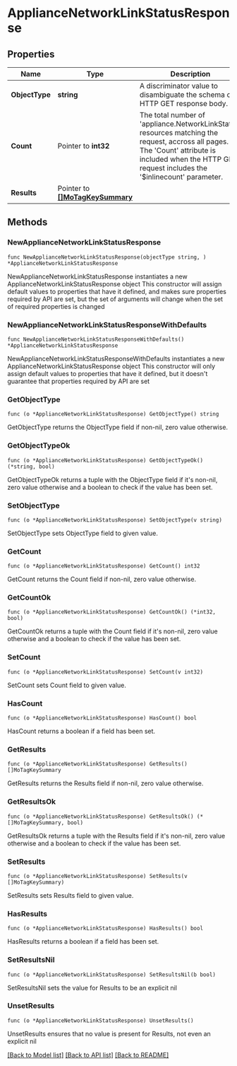 # ApplianceNetworkLinkStatusResponse

## Properties

Name | Type | Description | Notes
------------ | ------------- | ------------- | -------------
**ObjectType** | **string** | A discriminator value to disambiguate the schema of a HTTP GET response body. | 
**Count** | Pointer to **int32** | The total number of &#39;appliance.NetworkLinkStatus&#39; resources matching the request, accross all pages. The &#39;Count&#39; attribute is included when the HTTP GET request includes the &#39;$inlinecount&#39; parameter. | [optional] 
**Results** | Pointer to [**[]MoTagKeySummary**](MoTagKeySummary.md) |  | [optional] 

## Methods

### NewApplianceNetworkLinkStatusResponse

`func NewApplianceNetworkLinkStatusResponse(objectType string, ) *ApplianceNetworkLinkStatusResponse`

NewApplianceNetworkLinkStatusResponse instantiates a new ApplianceNetworkLinkStatusResponse object
This constructor will assign default values to properties that have it defined,
and makes sure properties required by API are set, but the set of arguments
will change when the set of required properties is changed

### NewApplianceNetworkLinkStatusResponseWithDefaults

`func NewApplianceNetworkLinkStatusResponseWithDefaults() *ApplianceNetworkLinkStatusResponse`

NewApplianceNetworkLinkStatusResponseWithDefaults instantiates a new ApplianceNetworkLinkStatusResponse object
This constructor will only assign default values to properties that have it defined,
but it doesn't guarantee that properties required by API are set

### GetObjectType

`func (o *ApplianceNetworkLinkStatusResponse) GetObjectType() string`

GetObjectType returns the ObjectType field if non-nil, zero value otherwise.

### GetObjectTypeOk

`func (o *ApplianceNetworkLinkStatusResponse) GetObjectTypeOk() (*string, bool)`

GetObjectTypeOk returns a tuple with the ObjectType field if it's non-nil, zero value otherwise
and a boolean to check if the value has been set.

### SetObjectType

`func (o *ApplianceNetworkLinkStatusResponse) SetObjectType(v string)`

SetObjectType sets ObjectType field to given value.


### GetCount

`func (o *ApplianceNetworkLinkStatusResponse) GetCount() int32`

GetCount returns the Count field if non-nil, zero value otherwise.

### GetCountOk

`func (o *ApplianceNetworkLinkStatusResponse) GetCountOk() (*int32, bool)`

GetCountOk returns a tuple with the Count field if it's non-nil, zero value otherwise
and a boolean to check if the value has been set.

### SetCount

`func (o *ApplianceNetworkLinkStatusResponse) SetCount(v int32)`

SetCount sets Count field to given value.

### HasCount

`func (o *ApplianceNetworkLinkStatusResponse) HasCount() bool`

HasCount returns a boolean if a field has been set.

### GetResults

`func (o *ApplianceNetworkLinkStatusResponse) GetResults() []MoTagKeySummary`

GetResults returns the Results field if non-nil, zero value otherwise.

### GetResultsOk

`func (o *ApplianceNetworkLinkStatusResponse) GetResultsOk() (*[]MoTagKeySummary, bool)`

GetResultsOk returns a tuple with the Results field if it's non-nil, zero value otherwise
and a boolean to check if the value has been set.

### SetResults

`func (o *ApplianceNetworkLinkStatusResponse) SetResults(v []MoTagKeySummary)`

SetResults sets Results field to given value.

### HasResults

`func (o *ApplianceNetworkLinkStatusResponse) HasResults() bool`

HasResults returns a boolean if a field has been set.

### SetResultsNil

`func (o *ApplianceNetworkLinkStatusResponse) SetResultsNil(b bool)`

 SetResultsNil sets the value for Results to be an explicit nil

### UnsetResults
`func (o *ApplianceNetworkLinkStatusResponse) UnsetResults()`

UnsetResults ensures that no value is present for Results, not even an explicit nil

[[Back to Model list]](../README.md#documentation-for-models) [[Back to API list]](../README.md#documentation-for-api-endpoints) [[Back to README]](../README.md)


